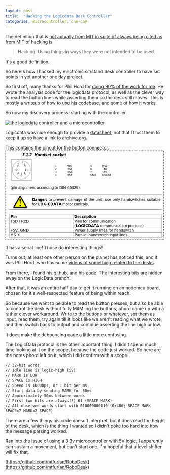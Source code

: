 ```yaml
---
layout: post
title:  "Hacking the Logicdata Desk Controller"
categories: microcontroller, one-day
---
```


The definition that is [not actually from MIT in spite of always being cited as from MIT](http://tmrc.mit.edu/hackers-ref.html) of hacking is

> Hacking: Using things in ways they were not intended to be used.

It's a good definition.

So here's how I hacked my electronic sit/stand desk controller to have set points in yet another one day project.

<!--excerpt-->

So first off, many thanks for Phil Hord for [doing 90% of the work for me](https://github.com/phord/RoboDesk).
He wrote the analysis code for the logicdata protocol, as well as the clever way to read the button lines while asserting them so the desk still moves.
This is mostly a writeup of how to use his codebase, and some of how it works.

So now my discovery process, starting with the controller.

<img src="/images/hacking-logicdata-desk/controller.jpg" alt="the logicdata controller and a microcontroller">

Logicdata was nice enough to provide a [datasheet](https://web.archive.org/web/20180514132622/http://www.logicdata.net/wp-content/uploads/2017/05/Datasheet_Compact_English-Rev4.pdf), not that I trust them to keep it up so have a link to archive.org.

This contains the pinout for the button connector.
<img src="/images/hacking-logicdata-desk/controller-pinout.png" alt="the logicdata button pinout">

It has a serial line! Those do interesting things!

Turns out, at least one other person on the planet has noticed this, and it was Phil Hord, who has some [videos of something related to the desks](https://www.youtube.com/watch?v=SxIxr1Ul7UI).

From there, I found his github, and his [code](https://github.com/phord/RoboDesk).
The interesting bits are hidden away on the LogicData branch.

After that, it was an entire half day to get it running on an nodemcu board, chosen for it's well-respected feature of being within reach.

So because we want to be able to read the button presses, but also be able to control the desk without fully MitM ing the buttons, phord came up with a rather clever workaround.
Write to the buttons or whatever, set them as input, read them, try again till it looks like we aren't reading what we wrote, and then switch back to output and continue asserting the line high or low.

It does make the debouncing code a little more confusing.

The LogicData protocol is the other important thing.
I didn't spend much time looking at it on the scope, because the code just worked.
So here are the notes phord left on it, which I did confirm with a scope.

```
// 32-bit words
// Idle line is logic-high (5v)
// MARK is LOW
// SPACE is HIGH
// Speed is 1000bps, or 1 bit per ms
// Start data by sending MARK for 50ms
// Approximately 50ms between words
// First two bits are always(?) 01 (SPACE MARK)
// All observed words start with 010000000110 (0x406; SPACE MARK SPACEx7 MARKx2 SPACE)
```

There are a few things his code doesn't interpret, but it does read the height of the desk, which is the thing I wanted so I didn't poke too hard into how the message parsing worked.

Ran into the issue of using a 3.3v microcontroller with 5V logic; I apparently can sustain a movement, but can't start one.
I'm hopeful that a level shifter will fix that.

[https://github.com/mtfurlan/RoboDesk](https://github.com/mtfurlan/RoboDesk)

